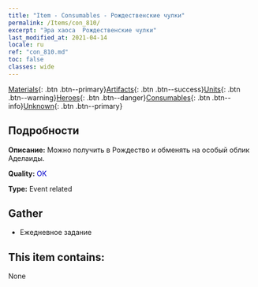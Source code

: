 ```yaml
---
title: "Item - Consumables - Рождественские чулки"
permalink: /Items/con_810/
excerpt: "Эра хаоса  Рождественские чулки"
last_modified_at: 2021-04-14
locale: ru
ref: "con_810.md"
toc: false
classes: wide
---
```

 [Materials](/ru/Items/){: .btn .btn--primary}[Artifacts](/ru/Items/Artifacts/){: .btn .btn--success}[Units](/ru/Items/Units/){: .btn .btn--warning}[Heroes](/ru/Items/Heroes/){: .btn .btn--danger}[Consumables](/ru/Items/Consumables/){: .btn .btn--info}[Unknown](/ru/Items/Unknown/){: .btn .btn--primary}

## Подробности
 **Описание:** Можно получить в Рождество и обменять на особый облик Аделаиды.

 **Quality:** <span style="color: #0000CD">OK</span>

 **Type:** Event related

## Gather

*    Ежедневное задание 

## This item contains:

  None

